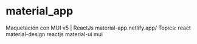 # material_app
Maquetación con MUI v5 | ReactJs
material-app.netlify.app/
Topics: react material-design reactjs material-ui mui
